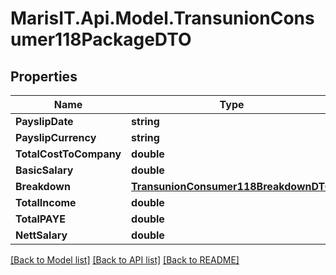
# MarisIT.Api.Model.TransunionConsumer118PackageDTO

## Properties

Name | Type | Description | Notes
------------ | ------------- | ------------- | -------------
**PayslipDate** | **string** |  | [optional] 
**PayslipCurrency** | **string** |  | [optional] 
**TotalCostToCompany** | **double** |  | [optional] 
**BasicSalary** | **double** |  | [optional] 
**Breakdown** | [**TransunionConsumer118BreakdownDTO**](TransunionConsumer118BreakdownDTO.md) |  | [optional] 
**TotalIncome** | **double** |  | [optional] 
**TotalPAYE** | **double** |  | [optional] 
**NettSalary** | **double** |  | [optional] 

[[Back to Model list]](../README.md#documentation-for-models)
[[Back to API list]](../README.md#documentation-for-api-endpoints)
[[Back to README]](../README.md)


